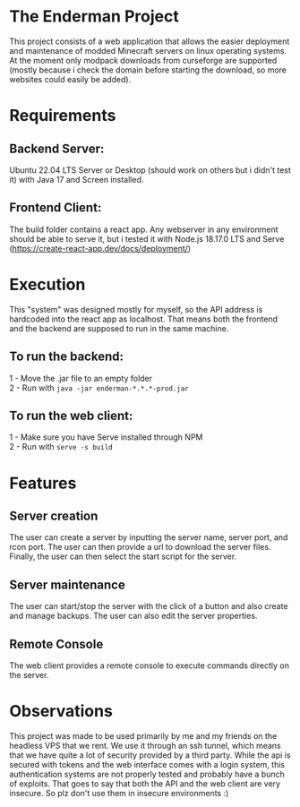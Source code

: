 # The Enderman Project 
This project consists of a web application that allows the easier deployment and maintenance of modded Minecraft servers on linux operating systems.
At the moment only modpack downloads from curseforge are supported (mostly because i check the domain before starting the download, so more websites could easily be added).

# Requirements

## Backend Server:

Ubuntu 22.04 LTS Server or Desktop (should work on others but i didn't test it) with Java 17 and Screen installed.

## Frontend Client:

The build folder contains a react app. Any webserver in any environment should be able to serve it, but i tested it with Node.js 18.17.0 LTS and Serve (https://create-react-app.dev/docs/deployment/) 

# Execution

This "system" was designed mostly for myself, so the API address is hardcoded into the react app as localhost. That means both the frontend and the backend are supposed to run in the same machine.<br>

## To run the backend:

1 - Move the .jar file to an empty folder<br>
2 - Run with `java -jar enderman-*.*.*-prod.jar`

## To run the web client:

1 - Make sure you have Serve installed through NPM<br>
2 - Run with `serve -s build`

# Features

## Server creation

The user can create a server by inputting the server name, server port, and rcon port. The user can then provide a url to download the server files. Finally, the user can then select the start script for the server.

## Server maintenance

The user can start/stop the server with the click of a button and also create and manage backups. The user can also edit the server properties.

## Remote Console

The web client provides a remote console to execute commands directly on the server.

# Observations

This project was made to be used primarily by me and my friends on the headless VPS that we rent. We use it through an ssh tunnel, which means that we have quite a lot of security provided by a third party. While the api is secured with tokens and the web interface comes with a login system, this authentication systems are not properly tested and probably have a bunch of exploits. That goes to say that both the API and the web client are very insecure. So plz don't use them in insecure environments :)



